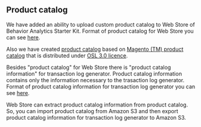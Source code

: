 Product catalog
---------------

We have added an ability to upload custom product catalog to Web Store of Behavior Analytics Starter Kit.
Format of product catalog for Web Store you can see 
[here](Developer-Guide--Appendix--File-Formats.md#product-catalog-for-web-store).

Also we have created [product catalog](https://s3.amazonaws.com/gd-bask/magento_catalog.zip) based on 
[Magento (TM) product catalog](http://www.magentocommerce.com/knowledge-base/entry/installing-the-sample-data-for-magento)
that is distributed under [OSL 3.0 licence](http://opensource.org/licenses/OSL-3.0).

Besides "product catalog" for Web Store there is "product catalog information" for transaction log generator.
Product catalog information contains only the information necessary to the trasaction log generator.
Format of product catalog information for transaction log generator you can see 
[here](Developer-Guide--Appendix--File-Formats.md#product-catalog-information-for-transaction-log-generator).

Web Store can extract product catalog information from product catalog.
So, you can import product catalog from Amazon S3 and then export product catalog information 
for transaction log generator to Amazon S3.
